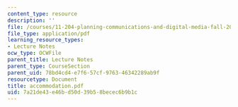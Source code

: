 ```yaml
---
content_type: resource
description: ''
file: /courses/11-204-planning-communications-and-digital-media-fall-2004/7a21de43e46bd50d39b58becec6b9b1c_accommodation.pdf
file_type: application/pdf
learning_resource_types:
- Lecture Notes
ocw_type: OCWFile
parent_title: Lecture Notes
parent_type: CourseSection
parent_uid: 78bd4cd4-e7f6-57cf-9763-46342289ab9f
resourcetype: Document
title: accommodation.pdf
uid: 7a21de43-e46b-d50d-39b5-8becec6b9b1c
---
```

